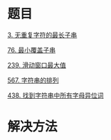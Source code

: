 <!--
 * @Author: taobo
 * @Date: 2020-11-08 10:59:44
 * @LastEditTime: 2020-11-08 11:05:04
-->
# 题目
[3. 无重复字符的最长子串](https://leetcode-cn.com/problems/longest-substring-without-repeating-characters)  

[76. 最小覆盖子串](https://leetcode-cn.com/problems/minimum-window-substring)  

[239. 滑动窗口最大值](https://leetcode-cn.com/problems/sliding-window-maximum/)     

[567. 字符串的排列](https://leetcode-cn.com/problems/permutation-in-string)  

[438. 找到字符串中所有字母异位词](https://leetcode-cn.com/problems/find-all-anagrams-in-a-string)  
# 解决方法
